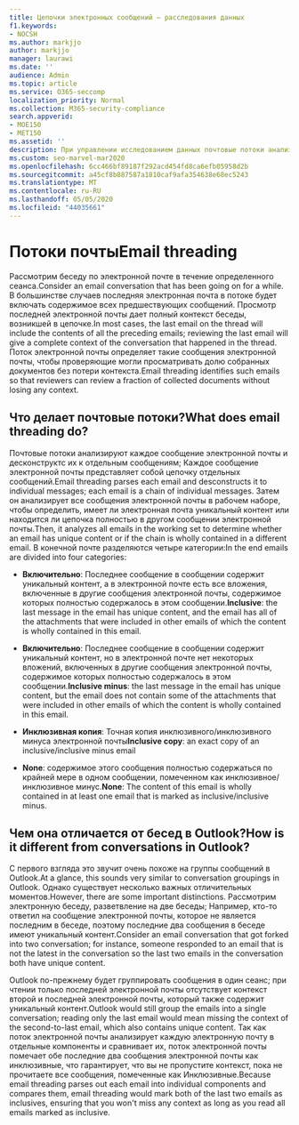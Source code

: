 ```yaml
---
title: Цепочки электронных сообщений — расследования данных
f1.keywords:
- NOCSH
ms.author: markjjo
author: markjjo
manager: laurawi
ms.date: ''
audience: Admin
ms.topic: article
ms.service: O365-seccomp
localization_priority: Normal
ms.collection: M365-security-compliance
search.appverid:
- MOE150
- MET150
ms.assetid: ''
description: При управлении исследованием данных почтовые потоки анализируют электронную беседу и разделяют каждое сообщение на разные категории.
ms.custom: seo-marvel-mar2020
ms.openlocfilehash: 6cc466bf89187f292acd454fd8ca6efb05958d2b
ms.sourcegitcommit: a45cf8b887587a1810caf9afa354638e68ec5243
ms.translationtype: MT
ms.contentlocale: ru-RU
ms.lasthandoff: 05/05/2020
ms.locfileid: "44035661"
---
```

# <a name="email-threading"></a><span data-ttu-id="4c8c9-103">Потоки почты</span><span class="sxs-lookup"><span data-stu-id="4c8c9-103">Email threading</span></span>

<span data-ttu-id="4c8c9-104">Рассмотрим беседу по электронной почте в течение определенного сеанса.</span><span class="sxs-lookup"><span data-stu-id="4c8c9-104">Consider an email conversation that has been going on for a while.</span></span> <span data-ttu-id="4c8c9-105">В большинстве случаев последняя электронная почта в потоке будет включать содержимое всех предшествующих сообщений. Просмотр последней электронной почты дает полный контекст беседы, возникшей в цепочке.</span><span class="sxs-lookup"><span data-stu-id="4c8c9-105">In most cases, the last email on the thread will include the contents of all the preceding emails; reviewing the last email will give a complete context of the conversation that happened in the thread.</span></span> <span data-ttu-id="4c8c9-106">Поток электронной почты определяет такие сообщения электронной почты, чтобы проверяющие могли просматривать долю собранных документов без потери контекста.</span><span class="sxs-lookup"><span data-stu-id="4c8c9-106">Email threading identifies such emails so that reviewers can review a fraction of collected documents without losing any context.</span></span>

## <a name="what-does-email-threading-do"></a><span data-ttu-id="4c8c9-107">Что делает почтовые потоки?</span><span class="sxs-lookup"><span data-stu-id="4c8c9-107">What does email threading do?</span></span>

<span data-ttu-id="4c8c9-108">Почтовые потоки анализируют каждое сообщение электронной почты и десконструктс их к отдельным сообщениям; Каждое сообщение электронной почты представляет собой цепочку отдельных сообщений.</span><span class="sxs-lookup"><span data-stu-id="4c8c9-108">Email threading parses each email and desconstructs it to individual messages; each email is a chain of individual messages.</span></span> <span data-ttu-id="4c8c9-109">Затем он анализирует все сообщения электронной почты в рабочем наборе, чтобы определить, имеет ли электронная почта уникальный контент или находится ли цепочка полностью в другом сообщении электронной почты.</span><span class="sxs-lookup"><span data-stu-id="4c8c9-109">Then, it analyzes all emails in the working set to determine whether an email has unique content or if the chain is wholly contained in a different email.</span></span> <span data-ttu-id="4c8c9-110">В конечной почте разделяются четыре категории:</span><span class="sxs-lookup"><span data-stu-id="4c8c9-110">In the end emails are divided into four categories:</span></span>

- <span data-ttu-id="4c8c9-111">**Включительно**: Последнее сообщение в сообщении содержит уникальный контент, а в электронной почте есть все вложения, включенные в другие сообщения электронной почты, содержимое которых полностью содержалось в этом сообщении.</span><span class="sxs-lookup"><span data-stu-id="4c8c9-111">**Inclusive**: the last message in the email has unique content, and the email has all of the attachments that were included in other emails of which the content is wholly contained in this email.</span></span>


- <span data-ttu-id="4c8c9-112">**Включительно**: Последнее сообщение в сообщении содержит уникальный контент, но в электронной почте нет некоторых вложений, включенных в другие сообщения электронной почты, содержимое которых полностью содержалось в этом сообщении.</span><span class="sxs-lookup"><span data-stu-id="4c8c9-112">**Inclusive minus**: the last message in the email has unique content, but the email does not contain some of the attachments that were included in other emails of which the content is wholly contained in this email.</span></span>

- <span data-ttu-id="4c8c9-113">**Инклюзивная копия**: Точная копия инклюзивного/инклюзивного минуса электронной почты</span><span class="sxs-lookup"><span data-stu-id="4c8c9-113">**Inclusive copy**: an exact copy of an inclusive/inclusive minus email</span></span>

- <span data-ttu-id="4c8c9-114">**None**: содержимое этого сообщения полностью содержаться по крайней мере в одном сообщении, помеченном как инклюзивное/инклюзивное минус.</span><span class="sxs-lookup"><span data-stu-id="4c8c9-114">**None**: The content of this email is wholly contained in at least one email that is marked as inclusive/inclusive minus.</span></span>

## <a name="how-is-it-different-from-conversations-in-outlook"></a><span data-ttu-id="4c8c9-115">Чем она отличается от бесед в Outlook?</span><span class="sxs-lookup"><span data-stu-id="4c8c9-115">How is it different from conversations in Outlook?</span></span>
<span data-ttu-id="4c8c9-116">С первого взгляда это звучит очень похоже на группы сообщений в Outlook.</span><span class="sxs-lookup"><span data-stu-id="4c8c9-116">At a glance, this sounds very similar to conversation groupings in Outlook.</span></span> <span data-ttu-id="4c8c9-117">Однако существует несколько важных отличительных моментов.</span><span class="sxs-lookup"><span data-stu-id="4c8c9-117">However, there are some important distinctions.</span></span> <span data-ttu-id="4c8c9-118">Рассмотрим электронную беседу, разветвление на две беседы; Например, кто-то ответил на сообщение электронной почты, которое не является последним в беседе, поэтому последние два сообщения в беседе имеют уникальный контент.</span><span class="sxs-lookup"><span data-stu-id="4c8c9-118">Consider an email conversation that got forked into two conversation; for instance, someone responded to an email that is not the latest in the conversation so the last two emails in the conversation both have unique content.</span></span>

<span data-ttu-id="4c8c9-119">Outlook по-прежнему будет группировать сообщения в один сеанс; при чтении только последней электронной почты отсутствует контекст второй и последней электронной почты, который также содержит уникальный контент.</span><span class="sxs-lookup"><span data-stu-id="4c8c9-119">Outlook would still group the emails into a single conversation; reading only the last email would mean missing the context of the second-to-last email, which also contains unique content.</span></span> <span data-ttu-id="4c8c9-120">Так как поток электронной почты анализирует каждую электронную почту в отдельные компоненты и сравнивает их, поток электронной почты помечает обе последние два сообщения электронной почты как инклюзивные, что гарантирует, что вы не пропустите контекст, пока не прочитаете все сообщения, помеченные как Инклюзивные.</span><span class="sxs-lookup"><span data-stu-id="4c8c9-120">Because email threading parses out each email into individual components and compares them, email threading would mark both of the last two emails as inclusives, ensuring that you won't miss any context as long as you read all emails marked as inclusive.</span></span>
